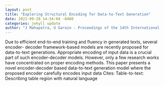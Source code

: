 ```yaml
--- 
layout: post 
title: "Exploring Structural Encoding for Data-to-Text Generation" 
date: 2021-09-28 14:54:04 -0400 
categories: jekyll update 
author: "J Mahapatra, U Garain - Proceedings of the 14th International Conference on , 2021" 
--- 
```

Due to efficient end-to-end training and fluency in generated texts, several encoder- decoder framework-based models are recently proposed for data-to-text generations. Appropriate encoding of input data is a crucial part of such encoder-decoder models. However, only a few research works have concentrated on proper encoding methods. This paper presents a novel encoder-decoder based data-to-text generation model where the proposed encoder carefully encodes input data Cites: Table-to-text: Describing table region with natural language